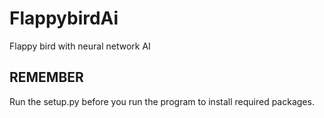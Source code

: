 # FlappybirdAi
Flappy bird with neural network AI

## REMEMBER
Run the setup.py before you run the program to install required packages.
